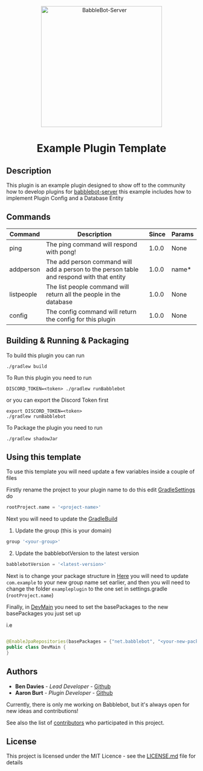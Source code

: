 <p align="center"><img src="https://avatars.githubusercontent.com/u/138989349" alt="BabbleBot-Server" width="320" height="320" /></p>  

<h1 align="center">
   Example Plugin Template
</h1>

## Description

This plugin is an example plugin designed to show off to the community how
to develop plugins for [babblebot-server](https://code.babblebot.net)
this example includes how to implement Plugin Config and a Database Entity

## Commands

| Command    | Description                                                                               | Since | Params |
|------------|-------------------------------------------------------------------------------------------|-------|--------|
| ping       | The ping command will respond with pong!                                                  | 1.0.0 | None   |
| addperson  | The add person command will add a person to the person table and respond with that entity | 1.0.0 | name*  |
| listpeople | The list people command will return all the people in the database                        | 1.0.0 | None   |
| config     | The config command will return the config for this plugin                                 | 1.0.0 | None   |

## Building & Running & Packaging

To build this plugin you can run

```shell
./gradlew build
```

To Run this plugin you need to run

```shell
DISCORD_TOKEN=<token> ./gradlew runBabblebot 
```

or you can export the Discord Token first

```shell
export DISCORD_TOKEN=<token>
./gradlew runBabblebot
```

To Package the plugin you need to run

```shell
./gradlew shadowJar
```

## Using this template

To use this template you will need update a few variables inside a couple of files

Firstly rename the project to your plugin name to do this edit [GradleSettings](./settings.gradle)
do

```groovy
rootProject.name = '<project-name>'
```

Next you will need to update the [GradleBuild](./build.gradle)

1. Update the group (this is your domain)

```groovy
group '<your-group>'
```

2. Update the babblebotVersion to the latest version

```groovy
babblebotVersion = '<latest-version>'
```

Next is to change your package structure in [Here](./src/main/java)
you will need to update `com.example` to your new group name set earlier,
and then you will need to change the folder `exampleplugin` to the one set in settings.gradle (`rootProject.name`)

Finally, in [DevMain](./src/main/java/com/example/exampleplugin/DevMain.java) you need to set the
basePackages to the new basePackages you just set up

i.e

```java

@EnableJpaRepositories(basePackages = {"net.babblebot", "<your-new-package-structure>"})
public class DevMain {
}
```

## Authors

* **Ben Davies** - *Lead Developer* - [Github](https://github.com/bendavies99)
* **Aaron Burt** - *Plugin Developer* - [Github](https://github.com/aaronburt)

Currently, there is only me working on Babblebot, but it's always open for new ideas and contributions!

See also the list of [contributors](https://github.com/babblebot-server/babblebot-example-plugin/contributors) who
participated in
this project.

## License

This project is licensed under the MIT Licence - see the [LICENSE.md](LICENSE.md) file for details

